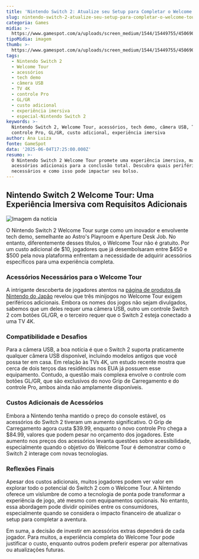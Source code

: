 ```yaml
---
title: 'Nintendo Switch 2: Atualize seu Setup para Completar o Welcome Tour'
slug: nintendo-switch-2-atualize-seu-setup-para-completar-o-welcome-tour
categoria: Games
midia: >-
  https://www.gamespot.com/a/uploads/screen_medium/1544/15449755/4506902-welcometour.jpg
tipoMidia: imagem
thumb: >-
  https://www.gamespot.com/a/uploads/screen_medium/1544/15449755/4506902-welcometour.jpg
tags:
  - Nintendo Switch 2
  - Welcome Tour
  - acessórios
  - tech demo
  - câmera USB
  - TV 4K
  - controle Pro
  - GL/GR
  - custo adicional
  - experiência imersiva
  - especial-Nintendo Switch 2
keywords: >-
  Nintendo Switch 2, Welcome Tour, acessórios, tech demo, câmera USB, TV 4K,
  controle Pro, GL/GR, custo adicional, experiência imersiva
author: Ana Luiza
fonte: GameSpot
data: '2025-06-04T17:25:00.000Z'
resumo: >-
  O Nintendo Switch 2 Welcome Tour promete uma experiência imersiva, mas exige
  acessórios adicionais para a conclusão total. Descubra quais periféricos são
  necessários e como isso pode impactar seu bolso.
---
```

## Nintendo Switch 2 Welcome Tour: Uma Experiência Imersiva com Requisitos Adicionais

![Imagem da notícia](https://www.gamespot.com/a/uploads/original/1544/15449755/4506927-switch2glgr.jpg)

O Nintendo Switch 2 Welcome Tour surge como um inovador e envolvente tech demo, semelhante ao Astro's Playroom e Aperture Desk Job. No entanto, diferentemente desses títulos, o Welcome Tour não é gratuito. Por um custo adicional de $10, jogadores que já desembolsaram entre $450 e $500 pela nova plataforma enfrentam a necessidade de adquirir acessórios específicos para uma experiência completa.

### Acessórios Necessários para o Welcome Tour

A intrigante descoberta de jogadores atentos na [página de produtos da Nintendo do Japão](https://www.nintendo.com/jp/games/switch2/aahea/products/soft.html) revelou que três minijogos no Welcome Tour exigem periféricos adicionais. Embora os nomes dos jogos não sejam divulgados, sabemos que um deles requer uma câmera USB, outro um controle Switch 2 com botões GL/GR, e o terceiro requer que o Switch 2 esteja conectado a uma TV 4K.

### Compatibilidade e Desafios

Para a câmera USB, a boa notícia é que o Switch 2 suporta praticamente qualquer câmera USB disponível, incluindo modelos antigos que você possa ter em casa. Em relação às TVs 4K, um estudo recente mostra que cerca de dois terços das residências nos EUA já possuem esse equipamento. Contudo, a questão mais complexa envolve o controle com botões GL/GR, que são exclusivos do novo Grip de Carregamento e do controle Pro, ambos ainda não amplamente disponíveis.

### Custos Adicionais de Acessórios

Embora a Nintendo tenha mantido o preço do console estável, os acessórios do Switch 2 tiveram um aumento significativo. O Grip de Carregamento agora custa $39.99, enquanto o novo controle Pro chega a $84.99, valores que podem pesar no orçamento dos jogadores. Este aumento nos preços dos acessórios levanta questões sobre acessibilidade, especialmente quando o objetivo do Welcome Tour é demonstrar como o Switch 2 interage com novas tecnologias.

### Reflexões Finais

Apesar dos custos adicionais, muitos jogadores podem ver valor em explorar todo o potencial do Switch 2 com o Welcome Tour. A Nintendo oferece um vislumbre de como a tecnologia de ponta pode transformar a experiência de jogo, até mesmo com equipamentos opcionais. No entanto, essa abordagem pode dividir opiniões entre os consumidores, especialmente quando se considera o impacto financeiro de atualizar o setup para completar a aventura.

Em suma, a decisão de investir em acessórios extras dependerá de cada jogador. Para muitos, a experiência completa do Welcome Tour pode justificar o custo, enquanto outros podem preferir esperar por alternativas ou atualizações futuras.
